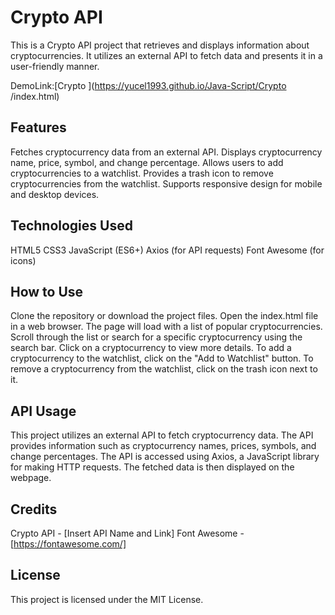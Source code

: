 # Crypto API
This is a Crypto API project that retrieves and displays information about cryptocurrencies. It utilizes an external API to fetch data and presents it in a user-friendly manner.

DemoLink:[Crypto
](https://yucel1993.github.io/Java-Script/Crypto
/index.html)

## Features
Fetches cryptocurrency data from an external API.
Displays cryptocurrency name, price, symbol, and change percentage.
Allows users to add cryptocurrencies to a watchlist.
Provides a trash icon to remove cryptocurrencies from the watchlist.
Supports responsive design for mobile and desktop devices.
## Technologies Used
HTML5
CSS3
JavaScript (ES6+)
Axios (for API requests)
Font Awesome (for icons)
## How to Use
Clone the repository or download the project files.
Open the index.html file in a web browser.
The page will load with a list of popular cryptocurrencies.
Scroll through the list or search for a specific cryptocurrency using the search bar.
Click on a cryptocurrency to view more details.
To add a cryptocurrency to the watchlist, click on the "Add to Watchlist" button.
To remove a cryptocurrency from the watchlist, click on the trash icon next to it.
## API Usage
This project utilizes an external API to fetch cryptocurrency data. The API provides information such as cryptocurrency names, prices, symbols, and change percentages. The API is accessed using Axios, a JavaScript library for making HTTP requests. The fetched data is then displayed on the webpage.

## Credits
Crypto API - [Insert API Name and Link]
Font Awesome - [https://fontawesome.com/]
## License
This project is licensed under the MIT License.
